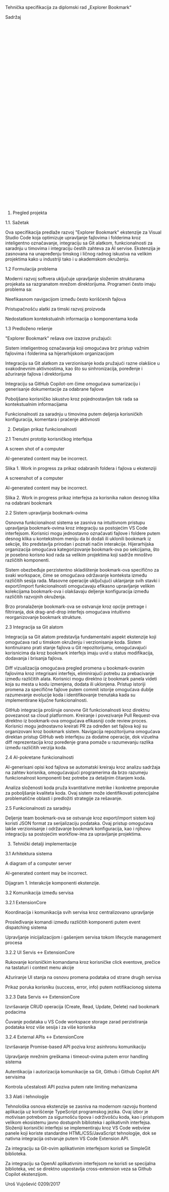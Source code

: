 Tehnička specifikacija za diplomski rad „Explorer Bookmark“ 

 

​​Sadržaj 

​ 

​ 

​ 

​ 

​ 

​ 

​ 

​ 

​ 

​ 

​ 

​ 

​ 

​ 

​ 

​ 

​ 

​ 

​​ 

 

1. Pregled projekta 

1.1. Sažetak 

Ova specifikacija predlaže razvoj "Explorer Bookmark" ekstenzije za Visual Studio Code koja optimizuje upravljanje fajlovima i folderima kroz inteligentno označavanje, integraciju sa Git alatkom, funkcionalnosti za saradnju u timovima i integraciju čestih zahteva za AI servise. Ekstenzija je zasnovana na unapređenju timskog i ličnog radnog iskustva na velikim projektima kako u industriji tako i u akademskom okruženju. 

1.2 Formulacija problema 

Moderni razvoj softvera uključuje upravljanje složenim strukturama projekata sa razgranatom mrežom direktorijuma. Programeri često imaju problema sa: 

Neefikasnom navigacijom između često korišćenih fajlova 

Pristupačnošću alatki za timski razvoj proizvoda 

Nedostatkom kontekstualnih informacija o komponentama koda 

1.3 Predloženo rešenje 

"Explorer Bookmark" rešava ove izazove pružajući: 

Sistem inteligentnog označavanja koji omogućava brz pristup važnim fajlovima i folderima sa hijerarhijskom organizacijom 

Integraciju sa Git alatkom za verzionisanje koda pružajući razne olakšice u svakodnevnim aktivnostima, kao što su sinhronizacija, poređenje i ažuriranje fajlova i direktorijuma 

Integraciju sa GitHub Copilot-om čime omogućava sumarizaciju i generisanje dokumentacije za odabrane fajlove 

Poboljšano korisničko iskustvo kroz pojednostavljen tok rada sa kontekstualnim informacijama 

Funkcionalnosti za saradnju u timovima putem deljenja korisničkih konfiguracija, komentara i praćenje aktivnosti 

2. Detaljan prikaz funkcionalnosti 

2.1 Trenutni prototip korisničkog interfejsa 

A screen shot of a computer

AI-generated content may be incorrect. 

Slika 1. Work in progress za prikaz odabranih foldera i fajlova u ekstenziji 

A screenshot of a computer

AI-generated content may be incorrect. 

Slika 2. Work in progress prikaz interfejsa za korisnika nakon desnog klika na odabrani bookmark 

2.2 Sistem upravljanja bookmark-ovima 

Osnovna funkcionalnost sistema se zasniva na intuitivnom pristupu upravljanja bookmark-ovima kroz integraciju sa postojećim VS Code interfejsom. Korisnici mogu jednostavno označavati fajlove i foldere putem desnog klika u kontekstnom meniju da bi dodali ili uklonili bookmark iz sekcije, što predstavlja prirodan i poznati način interakcije. Hijerarhijska organizacija omogućava kategorizovanje bookmark-ova po sekcijama, što je posebno korisno kod rada sa velikim projektima koji sadrže mnoštvo različitih komponenti. 

Sistem obezbeđuje perzistentno skladištenje bookmark-ova specifično za svaki workspace, čime se omogućava održavanje konteksta između različitih sesija rada. Masovne operacije uključujući uklanjanje svih stavki i export/import funkcionalnosti omogućavaju efikasno upravljanje velikim kolekcijama bookmark-ova i olakšavaju deljenje konfiguracija između različitih razvojnih okruženja. 

Brzo pronalaženje bookmark-ova se ostvaruje kroz opcije pretrage i filtriranja, dok drag-and-drop interfejs omogućava intuitivno reorganizovanje bookmark strukture. 

2.3 Integracija sa Git alatom 

Integracija sa Git alatom predstavlja fundamentalni aspekt ekstenzije koji omogućava rad u timskom okruženju i verzionisanje koda. Sistem kontinuirano prati stanje fajlova u Git repozitorijumu, omogućavajući korisnicima da kroz bookmark interfejs imaju uvid u status modifikacija, dodavanja i brisanja fajlova. 

Diff vizualizacija omogućava pregled promena u bookmark-ovanim fajlovima kroz integrisani interfejs, eliminirajući potrebu za prebacivanje između različitih alata. Korisnici mogu direktno iz bookmark panela videti koja su mesta u kodu izmenjena, dodata ili uklonjena. Pristup istoriji promena za specifične fajlove putem commit istorije omogućava dublje razumevanje evolucije koda i identifikovanje trenutaka kada su implementirane ključne funkcionalnosti. 

GitHub integracija proširuje osnovne Git funkcionalnosti kroz direktnu povezanost sa cloud platformom. Kreiranje i povezivanje Pull Request-ova direktno iz bookmark-ova omogućava efikasniji code review proces. Korisnici mogu jednostavno kreirati PR za određen set fajlova koji su organizovani kroz bookmark sistem. Navigacija repozitorijuma omogućava direktan pristup GitHub web interfejsu za dodatne operacije, dok vizuelna diff reprezentacija kroz poređenje grana pomaže u razumevanju razlika između različitih verzija koda.  

2.4 AI-pokretane funkcionalnosti 

AI-generisani opisi kod fajlova se automatski kreiraju kroz analizu sadržaja na zahtev korisnika, omogućavajući programerima da brzo razumeju funkcionalnost komponenti bez potrebe za detaljnim čitanjem koda. 

Analiza složenosti koda pruža kvantitativne metrike i konkretne preporuke za poboljšanje kvaliteta koda. Ovaj sistem može identifikovati potencijalne problematične oblasti i predložiti strategije za rešavanje. 

2.5 Funkcionalnosti za saradnju 

Deljenje team bookmark-ova se ostvaruje kroz export/import sistem koji koristi JSON format za serijalizaciju podataka. Ovaj pristup omogućava lakše verzionisanje i održavanje bookmark konfiguracija, kao i njihovu integraciju sa postojećim workflow-ima za upravljanje projektima. 

3. Tehnički detalji implementacije 

3.1 Arhitektura sistema 

A diagram of a computer server

AI-generated content may be incorrect. 

Dijagram 1. Interakcije komponenti ekstenzije. 

3.2 Komunikacija između servisa 

3.2.1 ExtensionCore 

Koordinacija i komunikacija svih servisa kroz centralizovano upravljanje 

Prosleđivanje komandi između različitih komponenti putem event dispatching sistema 

Upravljanje inicijalizacijom i gašenjem servisa tokom lifecycle management procesa 

3.2.2 UI Servis ↔ ExtensionCore 

Rukovanje korisničkim komandama kroz korisničke click eventove, prečice na tastaturi i context menu akcije 

Ažuriranje UI stanja na osnovu promena podataka od strane drugih servisa 

Prikaz poruka korisniku (success, error, info) putem notifikacionog sistema 

3.2.3 Data Servis ↔ ExtensionCore  

Izvršavanje CRUD operacija (Create, Read, Update, Delete) nad bookmark podacima 

Čuvanje podataka u VS Code workspace storage zarad perzistiranja podataka kroz više sesija i za više korisnika 

3.2.4 External APIs ↔ ExtensionCore 

Izvršavanje Promise-based API poziva kroz asinhronu komunikaciju 

Upravljanje mrežnim greškama i timeout-ovima putem error handling sistema 

Autentikacija i autorizacija komunikacije sa Git, Github i Github Copilot API servisima 

Kontrola učestalosti API poziva putem rate limiting mehanizama 

3.3 Alati i tehnologije 

Tehnološka osnova ekstenzije se zasniva na modernom razvoju frontend aplikacija uz korišćenje TypeScript programskog jezika. Ovaj izbor je motivisan potrebom za sigurnošću tipova i održivošću koda, kao i pristupom velikom ekosistemu javno dostupnih biblioteka i aplikativnih interfejsa. Složeniji korisnički interfejsi se implementiraju kroz VS Code webview panele koji koriste standardne HTML/CSS/JavaScript tehnologije, dok se nativna integracija ostvaruje putem VS Code Extension API. 

Za integraciju sa Git-ovim aplikativnim interfejsom koristi se SimpleGit biblioteka. 

Za integraciju sa OpenAI aplikativnim interfejsom ne koristi se specijalna biblioteka, već se direktno uspostavlja cross-extension veza sa Github Copilot ekstenzijom. 

 

 

Uroš Vujošević 0209/2017 